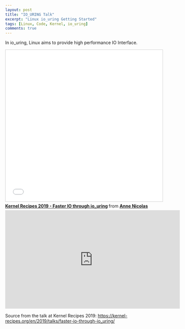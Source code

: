 ```yaml
---
layout: post
title: "IO_URING Talk"
excerpt: "Linux io_uring Getting Started"
tags: [Linux, Code, Kernel, io_uring]
comments: true
---
```

In io_uring, Linux aims to provide high performance IO Interface.


<iframe src="//www.slideshare.net/slideshow/embed_code/key/xwn0WTYyUFu54f" width="595" height="485" frameborder="0" marginwidth="0" marginheight="0" scrolling="no" style="border:1px solid #CCC; border-width:1px; margin-bottom:5px; max-width: 100%;" allowfullscreen> </iframe> <div style="margin-bottom:5px"> <strong> <a href="//www.slideshare.net/ennael/kernel-recipes-2019-faster-io-through-iouring" title="Kernel Recipes 2019 - Faster IO through io_uring" target="_blank">Kernel Recipes 2019 - Faster IO through io_uring</a> </strong> from <strong><a href="https://www.slideshare.net/ennael" target="_blank">Anne Nicolas</a></strong> </div>

<iframe width="560" height="315" src="https://www.youtube.com/embed/-5T4Cjw46ys" frameborder="0" allow="accelerometer; autoplay; encrypted-media; gyroscope; picture-in-picture" allowfullscreen></iframe>

Source from the talk at Kernel Recipes 2019:
https://kernel-recipes.org/en/2019/talks/faster-io-through-io_uring/
